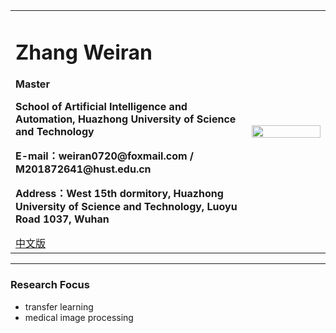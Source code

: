 <div>
<table border="0">
  <tr>
    <td>
      <h1>Zhang Weiran</h1>
      <p><b>Master</b></p>
      <p><b>School of Artificial Intelligence and Automation, Huazhong University of Science and Technology</b></p>
      <p><b>E-mail：weiran0720@foxmail.com / M201872641@hust.edu.cn</b></p>
      <p><b>Address：West 15th dormitory, Huazhong University of Science and Technology, Luoyu Road 1037, Wuhan</b></p>
      <a href="/index.html">中文版</a>
    </td>
    <td width="25%">
      <img src="/zhengjianzhao.jpg" width="100%">
    </td>
  </tr>
</table>
</div>

---

### Research Focus
- transfer learning
- medical image processing
